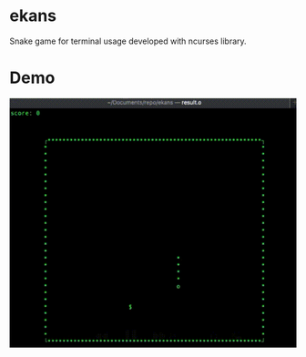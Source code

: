 # ekans
Snake game for terminal usage developed with ncurses library. 

# Demo 
![](ekans_demo_fast.gif)
